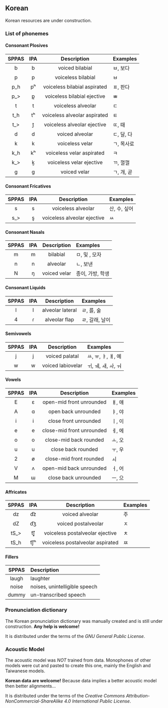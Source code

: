 ## Korean

Korean resources are under construction.

### List of phonemes

#### Consonant Plosives

| SPPAS |  IPA  | Description                  | Examples   |
|:-----:|:-----:|:----------------------------:|:-----------|
|   b   |   b   | voiced bilabial              | ㅂ, 보다    |
|   p   |   p   | voiceless bilabial           | ㅂ         |
|   p_h |   pʰ  | voiceless bilabial aspirated | ㅍ, 판다    |
|   p_> |   p͈   | voiceless bilabial ejective  | ㅃ         |
|   t   |   t   | voiceless alveolar           | ㄷ         |
|   t_h |   tʰ  | voiceless alveolar aspirated | ㅌ         |
|   t_> |   t͈   | voiceless alveolar ejective  | ㄸ, 때     |
|   d   |   d   | voiced alveolar              | ㄷ, 달, 다  |
|   k   |   k   | voiceless velar              | ㄱ, 목사로  |
|   k_h |   kʰ  | voiceless velar aspirated    | ㅋ         |
|   k_> |   k͈   | voiceless velar ejective     | ㄲ, 껄껄    |
|   g   |   g   | voiced velar                 | ㄱ, 개, 곧  |


#### Consonant Fricatives

| SPPAS |  IPA  | Description                 | Examples     |
|:-----:|:-----:|:---------------------------:|:-------------|
|   s   |   s   | voiceless alveolar          | 산, 수, 싶어  |
|   s_> |   s͈   | voiceless alveolar ejective | ㅆ           |


#### Consonant Nasals

| SPPAS |  IPA  | Description            | Examples       |
|:-----:|:-----:|:----------------------:|:---------------|
|   m   |   m   | bilabial               | ㅁ, 및 , 모자   |
|   n   |   n   | alveolar               | ㄴ, 보낸        |
|   N   |   ŋ   | voiced velar           | 종이, 가방, 학생 |


#### Consonant Liquids

| SPPAS |  IPA  | Description            | Examples      |
|:-----:|:-----:|:----------------------:|:--------------|
|   l   |   l   | alveolar lateral       | ㄹ, 를, 술     |
|   4   |   ɾ   | alveolar flap          | ㄹ, 갈래, 날이  |


#### Semivowels

| SPPAS |  IPA  | Description            | Examples          |
|:-----:|:-----:|:----------------------:|:------------------|
|   j   |   j   | voiced palatal         | ㅛ, ㅠ, ㅑ, ㅒ, 예 |
|   w   |   w   | voiced labiovelar      | ㅟ, ㅞ, ㅙ, ㅘ, ㅝ | 


#### Vowels

| SPPAS |  IPA  | Description               | Examples |
|:-----:|:-----:|:-------------------------:|:---------|
|   E   |   ɛ   | open-mid front unrounded  | ㅒ, 얘   |
|   A   |   ɑ   | open back unrounded       | ㅑ, 야   |
|   i   |   i   | close front unrounded     | ㅣ, 이   |
|   e   |   e   | close-mid front unrounded | ㅔ, 에   |
|   o   |   o   | close-mid back rounded    | ㅗ, 오   |
|   u   |   u   | close back rounded        | ㅜ, 우   |
|   2   |   ø   | close-mid front rounded   | ㅚ       |
|   V   |   ʌ   | open-mid back unrounded   | ㅓ, 어   | 
|   M   |   ɯ   | close back unrounded      | ㅡ, 으   |


#### Affricates

| SPPAS |  IPA  | Description                      | Examples |
|:-----:|:-----:|:--------------------------------:|:---------|
|  dz   |  d͡z  | voiced alveolar                   | 주       |
|  dZ   |  d͡ʒ  | voiced postalveolar               | ㅈ       | 
|  tS_> |  t͡ʃ͈  | voiceless postalveolar ejective   | ㅊ       |
|  tS_h |  t͡ʃʰ | voiceless postalveolar aspirated  | ㅉ       |


#### Fillers

| SPPAS | Description                     | 
|:-----:|:--------------------------------|
| laugh |  laughter                       |
| noise |  noises,  unintelligible speech |
| dummy |  un-transcribed speech          |


### Pronunciation dictionary


The Korean pronunciation dictionary was manually created and is still under
construction. **Any help is welcome!**

It is distributed under the terms of the *GNU General Public License*.


### Acoustic Model

The acoustic model was *NOT* trained from data. Monophones of other models were
cut and pasted to create this one, mainly the English and Taiwanese models.

**Korean data are welcome!**
Because data implies a better acoustic model then better alignments...

It is distributed under the terms of the 
*Creative Commons Attribution-NonCommercial-ShareAlike 4.0 International Public License*.
